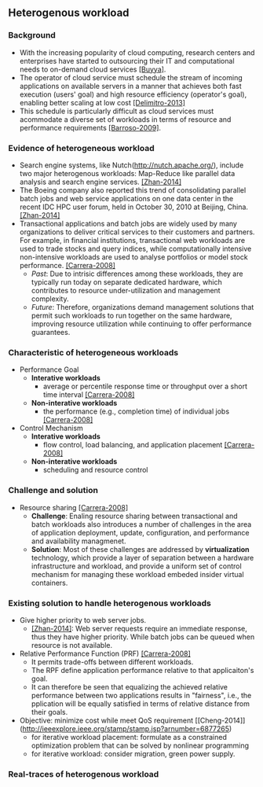 ## Heterogenous workload

### Background
- With the increasing popularity of cloud computing, research centers and enterprises have started to outsourcing their IT and computational needs to on-demand cloud services [[Buyya]](http://www.sciencedirect.com/science/article/pii/S0167739X08001957). 
- The operator of cloud service must schedule the stream of incoming applications on available servers in a manner that achieves both fast execution (users' goal) and high resource efficiency (operator's goal), enabling better scaling at low cost [[Delimitro-2013]](http://web.stanford.edu/~cdel/2013.asplos.paragon.pdf)
- This schedule is particularly difficult as cloud services must acommodate a diverse set of workloads in terms of resource and performance requirements [[Barroso-2009]](http://www.cs.berkeley.edu/~rxin/db-papers/WarehouseScaleComputing.pdf). 

### Evidence of heterogeneous workload
- Search engine systems, like Nutch(http://nutch.apache.org/), include two major heterogenous workloads: Map-Reduce like parallel data analysis and search engine services. [[Zhan-2014]](http://ieeexplore.ieee.org/xpl/articleDetails.jsp?arnumber=6205737)
- The Boeing company also reported this trend of consolidating parallel batch jobs and web service applications on one data center in the recent IDC HPC user forum, held in October 30, 2010 at Beijing, China. [[Zhan-2014]](http://ieeexplore.ieee.org/xpl/articleDetails.jsp?arnumber=6205737)
- Transactional applications and batch jobs are widely used by many organizations to deliver critical services to their customers and partners. For example, in financial institutions, transactional web workloads are used to trade stocks and query indices, while computationally intensive non-intensive workloads are used to analyse portfolios or model stock performance. [[Carrera-2008]](http://link.springer.com/chapter/10.1007%2F978-3-540-89856-6_11)
  - _Past_: Due to intrisic differences among these workloads, they are typically run today on separate dedicated hardware, which contributes to resource under-utilization and management complexity.
  - _Future_: Therefore, organizations demand management solutions that permit such workloads to run together on the same hardware, improving resource utilization while continuing to offer performance guarantees.
  
### Characteristic of heterogeneous workloads
- Performance Goal 
  - **Interative workloads**
    - average or percentile response time or throughput over a short time interval [[Carrera-2008]](http://link.springer.com/chapter/10.1007%2F978-3-540-89856-6_11)
  - **Non-interative workloads**
    - the performance (e.g., completion time) of individual jobs [[Carrera-2008]](http://link.springer.com/chapter/10.1007%2F978-3-540-89856-6_11)
- Control Mechanism
  - **Interative workloads**
    - flow control, load balancing, and application placement [[Carrera-2008]](http://link.springer.com/chapter/10.1007%2F978-3-540-89856-6_11)
  - **Non-interative workloads**
    - scheduling and resource control

### Challenge and solution
- Resource sharing [[Carrera-2008]](http://link.springer.com/chapter/10.1007%2F978-3-540-89856-6_11)
  - **Challenge**: Enaling resource sharing between transactional and batch workloads also introduces a number of challenges in the area of application deployment, update, configuration, and performance and availability managmenet. 
  - **Solution**: Most of these challenges are addressed by **virtualization** technology, which provide a layer of separation between a hardware infrastructure and workload, and provide a uniform set of control mechanism for managing these workload embeded insider virtual containers. 
  
### Existing solution to handle heterogenous workloads
- Give higher priority to web server jobs. 
  - [[Zhan-2014]](http://ieeexplore.ieee.org/xpl/articleDetails.jsp?arnumber=6205737): Web server requests require an immediate response, thus they have higher priority. While batch jobs can be queued when resource is not available.
- Relative Performance Function (PRF) [[Carrera-2008]](http://link.springer.com/chapter/10.1007%2F978-3-540-89856-6_11)
  - It permits trade-offs between different workloads.
  - The RPF define application performance relative to that applicaiton's goal.
  - It can therefore be seen that equalizing the achieved relative performance between two applications results in "fairness", i.e., the pplication will be equally satisfied in terms of relative distance from their goals.
- Objective: minimize cost while meet QoS requirement [[Cheng-2014]] (http://ieeexplore.ieee.org/stamp/stamp.jsp?arnumber=6877265)
  - for iterative workload placement: formulate as a constrained optimization problem that can be solved by nonlinear programming
  - for iterative workload: consider migration, green power supply.

### Real-traces of heterogenous workload
